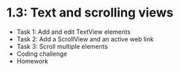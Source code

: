 # 1.3: Text and scrolling views

* Task 1: Add and edit TextView elements
* Task 2: Add a ScrollView and an active web link
* Task 3: Scroll multiple elements
* Coding challenge
* Homework